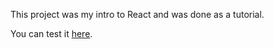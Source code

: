 This project was my intro to React and was done as a tutorial. 

You can test it [here](https://sanjeevlakhwani.github.io/box-office/#/). 
